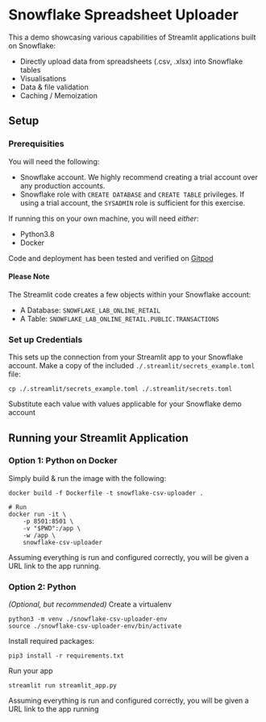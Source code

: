 # Snowflake Spreadsheet Uploader

This a demo showcasing various capabilities of Streamlit applications built on Snowflake:
- Directly upload data from spreadsheets (.csv, .xlsx) into Snowflake tables
- Visualisations
- Data & file validation
- Caching / Memoization

## Setup

### Prerequisities

You will need the following:
- Snowflake account. We highly recommend creating a trial account over any production accounts.
- Snowflake role with `CREATE DATABASE` and `CREATE TABLE` privileges. If using a trial account, the `SYSADMIN` role is sufficient for this exercise.

If running this on your own machine, you will need *either*:
- Python3.8
- Docker

Code and deployment has been tested and verified on [Gitpod](https://gitpod.io)

#### Please Note

The Streamlit code creates a few objects within your Snowflake account:
- A Database: `SNOWFLAKE_LAB_ONLINE_RETAIL`
- A Table: `SNOWFLAKE_LAB_ONLINE_RETAIL.PUBLIC.TRANSACTIONS`

### Set up Credentials

This sets up the connection from your Streamlit app to your Snowflake account. Make a copy of the included `./.streamlit/secrets_example.toml` file:
```
cp ./.streamlit/secrets_example.toml ./.streamlit/secrets.toml
```
Substitute each value with values applicable for your Snowflake demo account

## Running your Streamlit Application

### Option 1: Python on Docker

Simply build & run the image with the following:

```
docker build -f Dockerfile -t snowflake-csv-uploader .

# Run
docker run -it \
    -p 8501:8501 \
    -v "$PWD":/app \
    -w /app \
    snowflake-csv-uploader
```

Assuming everything is run and configured correctly, you will be given a URL link to the app running. 

### Option 2: Python

*(Optional, but recommended)* Create a virtualenv
```
python3 -m venv ./snowflake-csv-uploader-env
source ./snowflake-csv-uploader-env/bin/activate
```

Install required packages:
```
pip3 install -r requirements.txt
```

Run your app
```
streamlit run streamlit_app.py
```

Assuming everything is run and configured correctly, you will be given a URL link to the app running

